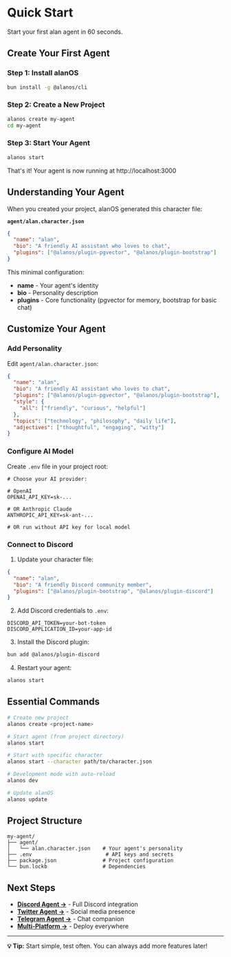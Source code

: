 # Quick Start

Start your first alan agent in 60 seconds.

## Create Your First Agent

### Step 1: Install alanOS

```bash
bun install -g @alanos/cli
```

### Step 2: Create a New Project

```bash
alanos create my-agent
cd my-agent
```

### Step 3: Start Your Agent

```bash
alanos start
```

That's it! Your agent is now running at http://localhost:3000

## Understanding Your Agent

When you created your project, alanOS generated this character file:

**`agent/alan.character.json`**

```json
{
  "name": "alan",
  "bio": "A friendly AI assistant who loves to chat",
  "plugins": ["@alanos/plugin-pgvector", "@alanos/plugin-bootstrap"]
}
```

This minimal configuration:

- **name** - Your agent's identity
- **bio** - Personality description
- **plugins** - Core functionality (pgvector for memory, bootstrap for basic chat)

## Customize Your Agent

### Add Personality

Edit `agent/alan.character.json`:

```json
{
  "name": "alan",
  "bio": "A friendly AI assistant who loves to chat",
  "plugins": ["@alanos/plugin-pgvector", "@alanos/plugin-bootstrap"],
  "style": {
    "all": ["friendly", "curious", "helpful"]
  },
  "topics": ["technology", "philosophy", "daily life"],
  "adjectives": ["thoughtful", "engaging", "witty"]
}
```

### Configure AI Model

Create `.env` file in your project root:

```
# Choose your AI provider:

# OpenAI
OPENAI_API_KEY=sk-...

# OR Anthropic Claude
ANTHROPIC_API_KEY=sk-ant-...

# OR run without API key for local model
```

### Connect to Discord

1. Update your character file:

```json
{
  "name": "alan",
  "bio": "A friendly Discord community member",
  "plugins": ["@alanos/plugin-bootstrap", "@alanos/plugin-discord"]
}
```

2. Add Discord credentials to `.env`:

```
DISCORD_API_TOKEN=your-bot-token
DISCORD_APPLICATION_ID=your-app-id
```

3. Install the Discord plugin:

```bash
bun add @alanos/plugin-discord
```

4. Restart your agent:

```bash
alanos start
```

## Essential Commands

```bash
# Create new project
alanos create <project-name>

# Start agent (from project directory)
alanos start

# Start with specific character
alanos start --character path/to/character.json

# Development mode with auto-reload
alanos dev

# Update alanOS
alanos update
```

## Project Structure

```
my-agent/
├── agent/
│   └── alan.character.json    # Your agent's personality
├── .env                        # API keys and secrets
├── package.json               # Project configuration
└── bun.lockb                  # Dependencies
```

## Next Steps

- **[Discord Agent →](./discord-agent)** - Full Discord integration
- **[Twitter Agent →](./twitter-agent)** - Social media presence
- **[Telegram Agent →](./telegram-agent)** - Chat companion
- **[Multi-Platform →](./multi-platform-agent)** - Deploy everywhere

---

**💡 Tip:** Start simple, test often. You can always add more features later!
